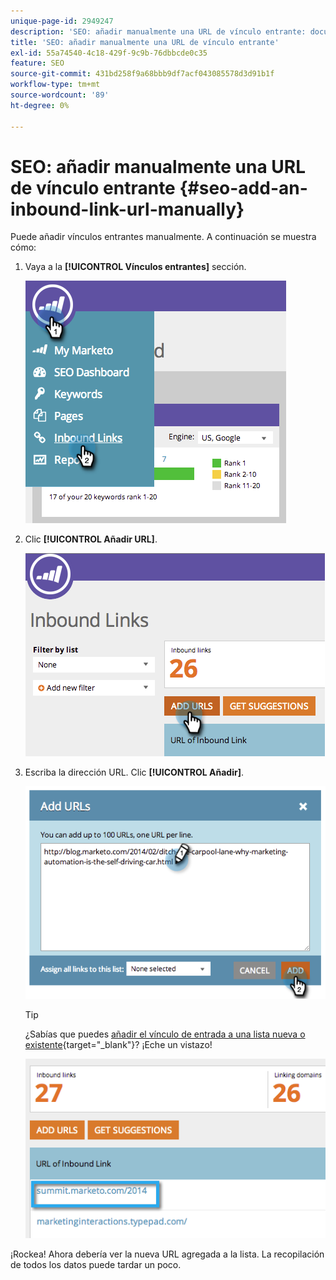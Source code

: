 ```yaml
---
unique-page-id: 2949247
description: 'SEO: añadir manualmente una URL de vínculo entrante: documentos de Marketo: documentación del producto'
title: 'SEO: añadir manualmente una URL de vínculo entrante'
exl-id: 55a74540-4c18-429f-9c9b-76dbbcde0c35
feature: SEO
source-git-commit: 431bd258f9a68bbb9df7acf043085578d3d91b1f
workflow-type: tm+mt
source-wordcount: '89'
ht-degree: 0%

---
```


# SEO: añadir manualmente una URL de vínculo entrante {#seo-add-an-inbound-link-url-manually}

Puede añadir vínculos entrantes manualmente. A continuación se muestra cómo:

1. Vaya a la **[!UICONTROL Vínculos entrantes]** sección.

   ![](assets/image2014-9-18-13-3a40-3a3.png)

1. Clic **[!UICONTROL Añadir URL]**.

   ![](assets/image2014-9-18-13-3a40-3a8.png)

1. Escriba la dirección URL. Clic **[!UICONTROL Añadir]**.

   ![](assets/image2014-9-18-13-3a40-3a32.png)

   >[!TIP]
   >
   >¿Sabías que puedes [añadir el vínculo de entrada a una lista nueva o existente](/help/marketo/product-docs/additional-apps/seo/understanding-seo/seo-managing-lists.md){target="_blank"}? ¡Eche un vistazo!

   ![](assets/image2014-9-18-13-3a41-3a14.png)

¡Rockea! Ahora debería ver la nueva URL agregada a la lista. La recopilación de todos los datos puede tardar un poco.
